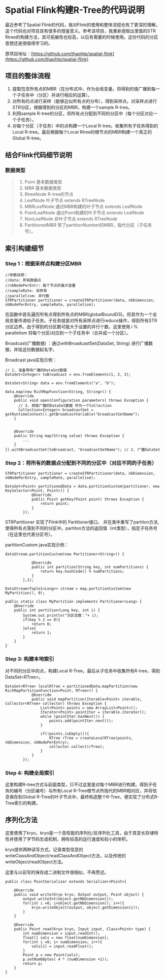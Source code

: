 # Spatial Flink构建R-Tree的代码说明
最近参考了Spatial Flink的代码，我对Flink的使用和整体流程也有了更深的理解。这个代码也对项目具有很多的借鉴意义。参考该项目，我重新提取出里面的STR Rtree的构建方法，其可拓展性也较高，以后有需要的时候使用。这份代码的分区思想还是很值得学习的。

原项目地址：[https://github.com/thaohtp/spatial-flink](https://github.com/thaohtp/spatial-flink)

## 项目的整体流程
1. 提取包含所有点的MBR（在分布式中，作为全局变量。将得到的值广播到每一个子任务中（分区）并进行相应的运算）。
2. 对所有的点进行采样（能够近似所有点的分布），得到采样点。对采样点进行STR分区，根据得到的分区的MBR，构建一个sample R-tree。
3. 利用sample R-tree的分区，将所有点分配到不同的分区中（每个分区对应一个子任务）。
4. 对每个分区（子任务）中的点构建一个Local R-tree。收集所有子任务得到的Local R-tree。最后根据每个Local Rtree的根节点的MBR构建一个真正的Global R-tree。

## 结合Flink代码细节说明
### 数据类型
> 1. Point 基本数据类型
> 2. MBR 基本数据类型
> 3. RtreeNode R-tree的节点
> 4. LeafNode<T> 叶子节点 extends RTreeNode
> 5. MBRLeafNode 通过MBR构建的叶子节点 extends LeafNode<PartitionedMBR>
> 6. PointLeafNode 通过Point构建的叶子节点 extends LeafNode<Point>
> 7. NonLeafNode 非叶子节点 extends RTreeNode
> 8. PartitionedMBR 带了partitionNumber的MBR，指代分区（子任务号）。

## 索引构建细节
### Step 1：根据采样点构建分区MBR
```
//参数说明：
//data: 所有数据点
//nbNodePerEntr: 每个节点的最大容量
//sampleRate: 采样率
//parallelism: 并行数
STRPartitioner partitioner = createSTRPartitioner(data, nbDimension, nbNodePerEntry, sampleRate, parallelism);
```
在函数中首先遍历所有点得到所有点的MBR(globalBoundDS)。将其作为一个全局变量传递给子任务。子任务就是对所有采样点进行reduce操作，得到所有STR分区边界。由于得到的分区数可能大于设置的并行个数，这里使用 i % parallelism 将每个分区i对应到一个子任务中（合并成一个分区）。

Broadcast(广播数据) ：通过withBroadcastSet(DataSet, String) 进行广播数据，并给这份数据起名字。

Broadcast java实现示例：
```
// 1. 准备等待广播的DataSet数据
DataSet<Integer> toBroadcast = env.fromElements(1, 2, 3);
 
DataSet<String> data = env.fromElements("a", "b");
 
data.map(new RichMapFunction<String, String>() {
    @Override
    public void open(Configuration parameters) throws Exception {
      // 3. 获取广播的DataSet数据 作为一个Collection
      Collection<Integer> broadcastSet = getRuntimeContext().getBroadcastVariable("broadcastSetName");
    }
 
 
    @Override
    public String map(String value) throws Exception {
        ...
    }
}).withBroadcastSet(toBroadcast, "broadcastSetName"); // 2. 广播DataSet
```
### Step 2：将所有的数据点分配到不同的分区中（对应不同的子任务）
```
STRPartitioner partitioner = createSTRPartitioner(data, nbDimension, nbNodePerEntry, sampleRate, parallelism);

DataSet<Point> partitionedData = data.partitionCustom(partitioner, new KeySelector<Point, Point>() {
            @Override
            public Point getKey(Point point) throws Exception {
                return point;
            }
        });
```
STRPartitioner 实现了Flink中的 Partitioner<Point>接口， 并在类中重写了partiton方法,使得所有点落到不同的分区中。partiton方法的返回值（int类型），指定子任务号（在这里也代表分区号）。

partitionCustom java实现示例：
```
dataStream.partitionCustom(new Partitioner<String>() {
            
            @Override
            public int partition(String key, int numPartitions) {
                return key.hashCode() % numPartitions;
            }
        },1);
```
```
DataStream<Tuple1<Long>> stream = map.partitionCustom(new MyPartition(), 0);

public static class MyPartition implements Partitioner<Long> {
    @Override
    public int partition(Long key, int i) {
        System.out.println("分区总数："+ i);
        if(key % 2 == 0){
            return 0;
        }else{
            return 1;
        }
    }
}
```

### Step 3: 构建本地索引
对不同的分区中的点，构建Local R-Tree，最后从子任务中收集所有R-tree，得到DataSet\<RTree>。
```
DataSet<RTree> localRTree = partitionedData.mapPartition(new RichMapPartitionFunction<Point, RTree>() {
            @Override
            public void mapPartition(Iterable<Point> iterable, Collector<RTree> collector) throws Exception {
                List<Point> points = new ArrayList<Point>();
                Iterator<Point> pointIter = iterable.iterator();
                while (pointIter.hasNext()) {
                    points.add(pointIter.next());
                }

                if(!points.isEmpty()){
                    RTree rTree = createLocalRTree(points, nbDimension, nbNodePerEntry);
                    collector.collect(rTree);
                }
            }
        });
```
### Step 4: 构建全局索引
这里构建R-tree方式与前面类型，只不过这里是对每个MBR进行构建。得到子任务的编号（分区编号）与所有Local R-Tree根节点所指代的MBR相对应，并将信息保存到Global R-Tree的叶子节点中，最终构造整个R-Tree，便实现了分布式R-Tree索引的构建。

## 序列化方法
这里使用了kryo。kryo是一个高性能的序列化/反序列化工具，由于其变长存储特性并使用了字节码生成机制，拥有较高的运行速度和较小的体积。

kryo提供两种读写方式。记录类型信息的writeClassAndObject/readClassAndObject方法，以及传统的writeObject/readObject方法。

这里与以前写的保存成二进制文件很相似，不再赘述。
```
public class PointSerializer extends Serializer<Point>{

    @Override
    public void write(Kryo kryo, Output output, Point object) {
        output.writeInt(object.getNbDimension());
        for(int i =0; i<object.getNbDimension(); i++){
            kryo.writeObject(output, object.getDimension(i));
        }
    }

    @Override
    public Point read(Kryo kryo, Input input, Class<Point> type) {
        int numDimension = input.readInt();
        float[] vals = new float[numDimension];
        for(int i =0; i< numDimension; i++){
            vals[i] = input.readFloat();
        }
        Point p = new Point(vals);
        p.setNumbBytes( 4 * (numDimension +1));
        return p;
    }
}
```